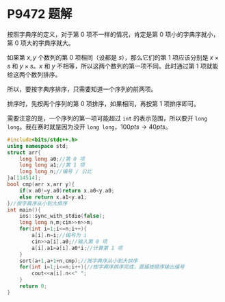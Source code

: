 # P9472 题解

按照字典序的定义，对于第 $0$ 项不一样的情况，肯定是第 $0$ 项小的字典序就小，第 $0$ 项大的字典序就大。

如果第 $x,y$ 个数列的第 $0$ 项相同（设都是 $s$），那么它们的第 $1$ 项应该分别是 $x\times s$ 和 $y\times s$。$x$ 和 $y$ 不相等，所以这两个数列的第一项不同。此时通过第 $1$ 项就能给这两个数列排序。

所以，要按字典序排序，只需要知道一个序列的前两项。

排序时，先按两个序列的第 $0$ 项排序，如果相同，再按第 $1$ 项排序即可。

需要注意的是，一个序列的第一项可能超过 `int` 的表示范围，所以要开 `long long`。我在赛时就是因为没开 `long long`，$100pts\to40pts$。

```cpp
#include<bits/stdc++.h>
using namespace std;
struct arr{
	long long a0;//第 0 项
	long long a1;//第 1 项 
	long long n;//编号 / 公比
}a[114514];
bool cmp(arr x,arr y){
	if(x.a0!=y.a0)return x.a0<y.a0;
	else return x.a1<y.a1;
}//按字典序从小到大排序
int main(){
	ios::sync_with_stdio(false);
	long long n,m;cin>>n>>m;
	for(int i=1;i<=n;i++){
		a[i].n=i;//编号为 i 
		cin>>a[i].a0;//输入第 0 项 
		a[i].a1=a[i].a0*i;//计算第 1 项 
	}
	sort(a+1,a+1+n,cmp);//按字典序从小到大排序
	for(int i=1;i<=n;i++){//按字典序排序完成，直接按顺序输出编号 
		cout<<a[i].n<<" ";
	} 
	return 0;
}
```